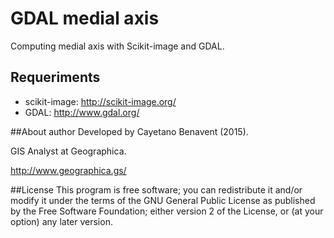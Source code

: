 # GDAL medial axis
Computing medial axis with Scikit-image and GDAL.

## Requeriments
- scikit-image: http://scikit-image.org/
- GDAL: http://www.gdal.org/

##About author
Developed by Cayetano Benavent (2015).

GIS Analyst at Geographica.

http://www.geographica.gs/

##License
This program is free software; you can redistribute it and/or modify
it under the terms of the GNU General Public License as published by
the Free Software Foundation; either version 2 of the License, or
(at your option) any later version.
